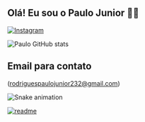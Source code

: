 
## Olá! Eu sou o Paulo Junior 🙋‍♂️

[![Instagram](https://img.shields.io/badge/Instagram-E4405F?style=for-the-badge&logo=instagram&logoColor=white)](https://instagram.com/paulo_junior_rodrigues_?igshid=NzZlODBkYWE4Ng==)

![Paulo GitHub stats](https://github-readme-stats.vercel.app/api?username=Pauloj2&show_icons=true&theme=dracula)

## Email para contato 
(rodriguespaulojunior232@gmail.com)

![Snake animation](https://github.com/Pauloj2/Pauloj2/blod/output/github-contribution-grid-snake.svg)



[![readme](https://github-readme-stats.vercel.app/api/pin/?username=Pauloj2&repo=Pauloj2&theme=react)](https://github.com/Pauloj2/Pauloj2)

